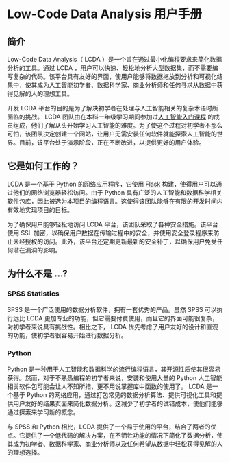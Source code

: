 # Low-Code Data Analysis 用户手册

## 简介

Low-Code Data Analysis（ LCDA ）是一个旨在通过最小化编程要求来简化数据分析的工具。通过 LCDA
，用户可以快速、轻松地分析大型数据集，而不需要编写复杂的代码。该平台具有友好的界面，使用户能够将数据拖放到分析和可视化结果中，使其成为人工智能初学者、数据科学家、商业分析师和任何寻求从数据中获得见解的人的理想工具。

开发 LCDA 平台的目的是为了解决初学者在处理与人工智能相关的复杂术语时所面临的挑战。 LCDA
团队由在本科一年级学习期间参加过[人工智能入门课程](http://modules.xjtlu.edu.cn/?mod_code=INT104)
的成员组成，他们了解从头开始学习人工智能的难度。为了使这个过程对初学者不那么可怕，该团队决定创建一个网站，让用户无需安装任何软件就能探索人工智能的世界。目前，该平台处于演示阶段，正在不断改进，以提供更好的用户体验。

## 它是如何工作的？

LCDA 是一个基于 Python 的网络应用程序，它使用 [Flask](https://flask.palletsprojects.com/en/latest/)
构建，使得用户可以通过他们的网络浏览器轻松访问。由于 Python
具有广泛的人工智能和数据科学相关软件包库，因此被选为本项目的编程语言。这使得该团队能够在有限的开发时间内有效地实现项目的目标。

为了确保用户能够轻松地访问 LCDA
平台，该团队采取了各种安全措施。该平台使用 SSL
加密，以确保用户数据在传输过程中的安全，并使用安全登录程序来防止未经授权的访问。此外，该平台还定期更新最新的安全补丁，以确保用户免受任何潜在漏洞的影响。

## 为什么不是 ...?

### SPSS Statistics

SPSS
是一个广泛使用的数据分析软件，拥有一套优秀的产品。虽然 SPSS 可以执行远比 LCDA
更加专业的功能，但它需要付费使用，而且它的界面可能很复杂，对初学者来说具有挑战性。相比之下， LCDA
优先考虑了用户友好的设计和直观的功能，使初学者很容易开始进行数据分析。

### Python

Python
是一种用于人工智能和数据科学的流行编程语言，其开源性质使其很容易获得。然而，对于不熟悉编程的初学者来说，安装和使用大量的
Python 人工智能相关软件包可能会让人不知所措，更不用说掌握库中函数的使用了。 LCDA 是一个基于 Python
的网络应用，通过打包常见的数据分析算法、提供可视化工具和提供用户友好的结果页面来简化数据分析。这减少了初学者的试错成本，使他们能够通过探索来学习新的概念。

与 SPSS 和 Python 相比，LCDA
提供了一个易于使用的平台，结合了两者的优点。它提供了一个低代码的解决方案，在不牺牲功能的情况下简化了数据分析，使其成为初学者、数据科学家、商业分析师以及任何希望从数据中轻松获得见解的人的理想选择。
